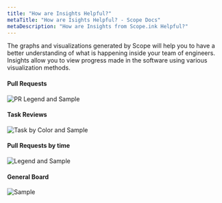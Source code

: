 ```yaml
---
title: "How are Insights Helpful?"
metaTitle: "How are Isights Helpful? - Scope Docs"
metaDescription: "How are Insights from Scope.ink Helpful?"
---
```


The graphs and visualizations generated by Scope will help you to have a better understanding of what is happening inside your team of engineers. Insights allow you to view progress made in the software using various visualization methods.

#### Pull Requests
![PR Legend and Sample](https://lh3.google.com/u/0/d/1zcfsRWabuypbq0X-H4DGGdz6IWHY9O6y=w2560-h1378-iv1)

#### Task Reviews
![Task by Color and Sample](https://lh3.google.com/u/0/d/1qepTERSdm8qzjMhgdx-5prf5K5pdgZSe=w2560-h1378-iv2)

#### Pull Requests by time 
![Legend and Sample](https://lh3.google.com/u/0/d/16MLfaDflsDlgaAJoahtEMN1zj9wEhdgq=w2560-h1378-iv2)

#### General Board 
![Sample](https://lh3.google.com/u/0/d/16xKuRdtiV-TNwxIVvb01rgWrp0hNegDJ=w2560-h1378-iv2)